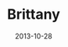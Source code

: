 ---
layout: media
category: media
title: "Brittany"
date: 2013-10-28
description: "Kingdom Story - WK3"
tag: 
 - kingdom
 - journey
 - story
video: "http://s3.amazonaws.com/crossroads-media/other-media/video/kingdom_come_wk3_intv_brittany.mp4"
video-poster: "http://s3.amazonaws.com/crossroads-media/images/ki_britanny_still.jpg"
---